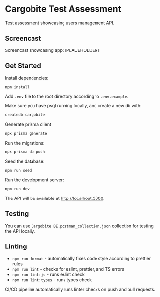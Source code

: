 # Cargobite Test Assessment

Test assessment showcasing users management API.

## Screencast

Screencast showcasing app: [PLACEHOLDER]

## Get Started

Install dependencies:

```bash
npm install
```

Add `.env` file to the root directory according to `.env.example`.

Make sure you have psql running locally, and create a new db with:

```bash
createdb cargobite
```

Generate prisma client

```bash
npx prisma generate
```

Run the migrations:

```bash
npx prisma db push
````

Seed the database:

```
npm run seed
```

Run the development server:

```bash
npm run dev
```

The API will be available at [http://localhost:3000](http://localhost:3000).

## Testing

You can use `Cargobite BE.postman_collection.json` collection for testing the API locally.

## Linting

- `npm run format` - automatically fixes code style according to prettier rules
- `npm run lint` - checks for eslint, prettier, and TS errors
- `npm run lint:js` - runs eslint check
- `npm run lint:types` - runs types check

CI/CD pipeline automatically runs linter checks on push and pull requests.
